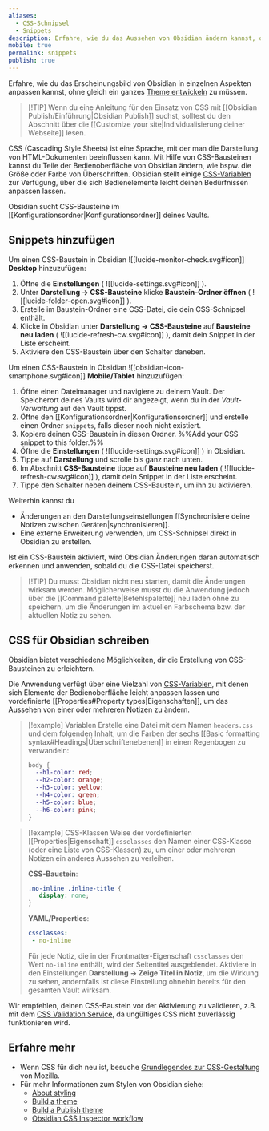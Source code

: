 ```yaml
---
aliases:
  - CSS-Schnipsel
  - Snippets
description: Erfahre, wie du das Aussehen von Obsidian ändern kannst, ohne ein Farbschema zu erstellen.
mobile: true
permalink: snippets
publish: true
---
```


Erfahre, wie du das Erscheinungsbild von Obsidian in einzelnen Aspekten anpassen kannst, ohne gleich ein ganzes [Theme entwickeln](https://docs.obsidian.md/Themes/App+themes/Build+a+theme) zu müssen.

> [!TIP] Wenn du eine Anleitung für den Einsatz von CSS mit [[Obsidian Publish/Einführung|Obsidian Publish]] suchst, solltest du den Abschnitt über die [[Customize your site|Individualisierung deiner Webseite]] lesen.

CSS (Cascading Style Sheets) ist eine Sprache, mit der man die Darstellung von HTML-Dokumenten beeinflussen kann. Mit Hilfe von CSS-Bausteinen kannst du Teile der Bedienoberfläche von Obsidian ändern, wie bspw. die Größe oder Farbe von Überschriften. Obsidian stellt einige [CSS-Variablen](https://docs.obsidian.md/Reference/CSS+variables/CSS+variables) zur Verfügung, über die sich Bedienelemente leicht deinen Bedürfnissen anpassen lassen.

Obsidian sucht CSS-Bausteine im [[Konfigurationsordner|Konfigurationsordner]] deines Vaults.

## Snippets hinzufügen

Um einen CSS-Baustein in Obsidian ![[lucide-monitor-check.svg#icon]] **Desktop** hinzuzufügen:

1. Öffne die **Einstellungen** ( ![[lucide-settings.svg#icon]] ).
2. Unter **Darstellung → CSS-Bausteine** klicke **Baustein-Ordner öffnen** ( ![[lucide-folder-open.svg#icon]] ).
3. Erstelle im Baustein-Ordner eine CSS-Datei, die dein CSS-Schnipsel enthält.
4. Klicke in Obsidian unter **Darstellung → CSS-Bausteine** auf **Bausteine neu laden** ( ![[lucide-refresh-cw.svg#icon]] ), damit dein Snippet in der Liste erscheint.
5. Aktiviere den CSS-Baustein über den Schalter daneben.

Um einen CSS-Baustein in Obsidian ![[obsidian-icon-smartphone.svg#icon]] **Mobile/Tablet** hinzuzufügen:

1. Öffne einen Dateimanager und navigiere zu deinem Vault. Der Speicherort deines Vaults wird dir angezeigt, wenn du in der _Vault-Verwaltung_ auf den Vault tippst.
2. Öffne den [[Konfigurationsordner|Konfigurationsordner]] und erstelle einen Ordner `snippets`, falls dieser noch nicht existiert.
3. Kopiere deinen CSS-Baustein in diesen Ordner. %%Add your CSS snippet to this folder.%%
4. Öffne die **Einstellungen** ( ![[lucide-settings.svg#icon]] ) in Obsidian.
5. Tippe auf **Darstellung** und scrolle bis ganz nach unten.
6. Im Abschnitt **CSS-Bausteine** tippe auf **Bausteine neu laden** ( ![[lucide-refresh-cw.svg#icon]] ), damit dein Snippet in der Liste erscheint.
7. Tippe den Schalter neben deinem CSS-Baustein, um ihn zu aktivieren.

Weiterhin kannst du

- Änderungen an den Darstellungseinstellungen [[Synchronisiere deine Notizen zwischen Geräten|synchronisieren]].
- Eine externe Erweiterung verwenden, um CSS-Schnipsel direkt in Obsidian zu erstellen.

Ist ein CSS-Baustein aktiviert, wird Obsidian Änderungen daran automatisch erkennen und anwenden, sobald du die CSS-Datei speicherst.

> [!TIP] Du musst Obsidian nicht neu starten, damit die Änderungen wirksam werden. Möglicherweise musst du die Anwendung jedoch über die [[Command palette|Befehlspalette]] neu laden ohne zu speichern, um die Änderungen im aktuellen Farbschema bzw. der aktuellen Notiz zu sehen.

## CSS für Obsidian schreiben

Obsidian bietet verschiedene Möglichkeiten, dir die Erstellung von CSS-Bausteinen zu erleichtern.

Die Anwendung verfügt über eine Vielzahl von [CSS-Variablen](https://docs.obsidian.md/Reference/CSS+variables/CSS+variables), mit denen sich Elemente der Bedienoberfläche leicht anpassen lassen und vordefinierte [[Properties#Property types|Eigenschaften]], um das Aussehen von einer oder mehreren Notizen zu ändern.

> [!example] Variablen
> Erstelle eine Datei mit dem Namen `headers.css` und dem folgenden Inhalt, um die Farben der sechs [[Basic formatting syntax#Headings|Überschriftenebenen]] in einen Regenbogen zu verwandeln:
>
> ```css
> body {
>   --h1-color: red;
>   --h2-color: orange;
>   --h3-color: yellow;
>   --h4-color: green;
>   --h5-color: blue;
>   --h6-color: pink;
> }
> ```

> [!example] CSS-Klassen
> Weise der vordefinierten [[Properties|Eigenschaft]] `cssclasses` den Namen einer CSS-Klasse (oder eine Liste von CSS-Klassen) zu, um einer oder mehreren Notizen ein anderes Aussehen zu verleihen.
> 
> **CSS-Baustein**:
> ```css
> .no-inline .inline-title {
>    display: none;
> }
> ```
> 
> **YAML/Properties**:
> ```yaml
> cssclasses:
>  - no-inline
> ```
> 
> Für jede Notiz, die in der Frontmatter-Eigenschaft `cssclasses` den Wert `no-inline` enthält, wird der Seitentitel ausgeblendet. Aktiviere in den Einstellungen **Darstellung → Zeige Titel in Notiz**, um die Wirkung zu sehen, andernfalls ist diese Einstellung ohnehin bereits für den gesamten Vault wirksam.

Wir empfehlen, deinen CSS-Baustein vor der Aktivierung zu validieren, z.B. mit dem [CSS Validation Service](https://jigsaw.w3.org/css-validator/), da ungültiges CSS nicht zuverlässig funktionieren wird.

## Erfahre mehr

- Wenn CSS für dich neu ist, besuche [Grundlegendes zur CSS-Gestaltung](https://developer.mozilla.org/de/docs/Learn_web_development/Core/Styling_basics) von Mozilla.
- Für mehr Informationen zum Stylen von Obsidian siehe:
  - [About styling](https://docs.obsidian.md/Reference/CSS+variables/About+styling)
  - [Build a theme](https://docs.obsidian.md/Themes/App+themes/Build+a+theme)
  - [Build a Publish theme](https://docs.obsidian.md/Themes/Obsidian+Publish+themes/Build+a+Publish+theme)
  - [Obsidian CSS Inspector workflow](https://forum.obsidian.md/t/obsidian-css-inspector-workflow/58178)

